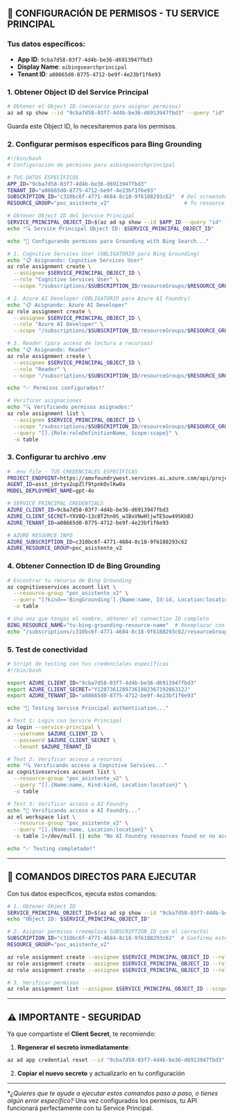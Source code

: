 ## **🔐 CONFIGURACIÓN DE PERMISOS - TU SERVICE PRINCIPAL**

### **Tus datos específicos:**
- **App ID**: `9cba7d58-03f7-4d4b-be36-d6913947fbd3`
- **Display Name**: `aibingsearchprincipal`
- **Tenant ID**: `a08665d0-8775-4712-be9f-4e23bf1f6e93`

### **1. Obtener Object ID del Service Principal**

```bash
# Obtener el Object ID (necesario para asignar permisos)
az ad sp show --id "9cba7d58-03f7-4d4b-be36-d6913947fbd3" --query "id" -o tsv
```

Guarda este Object ID, lo necesitaremos para los permisos.

### **2. Configurar permisos específicos para Bing Grounding**

```bash
#!/bin/bash
# Configuración de permisos para aibingsearchprincipal

# TUS DATOS ESPECÍFICOS
APP_ID="9cba7d58-03f7-4d4b-be36-d6913947fbd3"
TENANT_ID="a08665d0-8775-4712-be9f-4e23bf1f6e93"
SUBSCRIPTION_ID="c310bc6f-4771-4684-8c18-9f6188293c62"  # Del screenshot anterior
RESOURCE_GROUP="poc_asistente_v2"                        # Tu resource group

# Obtener Object ID del Service Principal
SERVICE_PRINCIPAL_OBJECT_ID=$(az ad sp show --id $APP_ID --query "id" -o tsv)
echo "🔍 Service Principal Object ID: $SERVICE_PRINCIPAL_OBJECT_ID"

echo "🔐 Configurando permisos para Grounding with Bing Search..."

# 1. Cognitive Services User (OBLIGATORIO para Bing Grounding)
echo "📋 Asignando: Cognitive Services User"
az role assignment create \
  --assignee $SERVICE_PRINCIPAL_OBJECT_ID \
  --role "Cognitive Services User" \
  --scope "/subscriptions/$SUBSCRIPTION_ID/resourceGroups/$RESOURCE_GROUP"

# 2. Azure AI Developer (OBLIGATORIO para Azure AI Foundry)
echo "📋 Asignando: Azure AI Developer"
az role assignment create \
  --assignee $SERVICE_PRINCIPAL_OBJECT_ID \
  --role "Azure AI Developer" \
  --scope "/subscriptions/$SUBSCRIPTION_ID/resourceGroups/$RESOURCE_GROUP"

# 3. Reader (para acceso de lectura a recursos)
echo "📋 Asignando: Reader"
az role assignment create \
  --assignee $SERVICE_PRINCIPAL_OBJECT_ID \
  --role "Reader" \
  --scope "/subscriptions/$SUBSCRIPTION_ID/resourceGroups/$RESOURCE_GROUP"

echo "✅ Permisos configurados!"

# Verificar asignaciones
echo "🔍 Verificando permisos asignados:"
az role assignment list \
  --assignee $SERVICE_PRINCIPAL_OBJECT_ID \
  --scope "/subscriptions/$SUBSCRIPTION_ID/resourceGroups/$RESOURCE_GROUP" \
  --query "[].{Role:roleDefinitionName, Scope:scope}" \
  -o table
```

### **3. Configurar tu archivo .env**

```bash
# .env file - TUS CREDENCIALES ESPECÍFICAS
PROJECT_ENDPOINT=https://amxfoundrywest.services.ai.azure.com/api/projects/chatasistente
AGENT_ID=asst_jdrtyx2upZlf9tpnkOslKw0a
MODEL_DEPLOYMENT_NAME=gpt-4o

# SERVICE PRINCIPAL CREDENTIALS
AZURE_CLIENT_ID=9cba7d58-03f7-4d4b-be36-d6913947fbd3
AZURE_CLIENT_SECRET=YXV8Q~13c0T2hn0S_wJBxVNwHljwTE5ow49SKbBJ
AZURE_TENANT_ID=a08665d0-8775-4712-be9f-4e23bf1f6e93

# AZURE RESOURCE INFO
AZURE_SUBSCRIPTION_ID=c310bc6f-4771-4684-8c18-9f6188293c62
AZURE_RESOURCE_GROUP=poc_asistente_v2
```

### **4. Obtener Connection ID de Bing Grounding**

```bash
# Encontrar tu recurso de Bing Grounding
az cognitiveservices account list \
  --resource-group "poc_asistente_v2" \
  --query "[?kind=='BingGrounding'].{Name:name, Id:id, Location:location}" \
  -o table

# Una vez que tengas el nombre, obtener el connection ID completo
BING_RESOURCE_NAME="tu-bing-grounding-resource-name"  # Reemplazar con el nombre real
echo "/subscriptions/c310bc6f-4771-4684-8c18-9f6188293c62/resourceGroups/poc_asistente_v2/providers/Microsoft.CognitiveServices/accounts/$BING_RESOURCE_NAME"
```

### **5. Test de conectividad**

```bash
# Script de testing con tus credenciales específicas
#!/bin/bash

export AZURE_CLIENT_ID="9cba7d58-03f7-4d4b-be36-d6913947fbd3"
export AZURE_CLIENT_SECRET="Y1287361289736198236719286312J"  
export AZURE_TENANT_ID="a08665d0-8775-4712-be9f-4e23bf1f6e93"

echo "🧪 Testing Service Principal authentication..."

# Test 1: Login con Service Principal
az login --service-principal \
  --username $AZURE_CLIENT_ID \
  --password $AZURE_CLIENT_SECRET \
  --tenant $AZURE_TENANT_ID

# Test 2: Verificar acceso a recursos
echo "🔍 Verificando acceso a Cognitive Services..."
az cognitiveservices account list \
  --resource-group "poc_asistente_v2" \
  --query "[].{Name:name, Kind:kind, Location:location}" \
  -o table

# Test 3: Verificar acceso a AI Foundry
echo "🤖 Verificando acceso a AI Foundry..."
az ml workspace list \
  --resource-group "poc_asistente_v2" \
  --query "[].{Name:name, Location:location}" \
  -o table 2>/dev/null || echo "No AI Foundry resources found or no access"

echo "✅ Testing completado!"
```

---

## **🎯 COMANDOS DIRECTOS PARA EJECUTAR**

Con tus datos específicos, ejecuta estos comandos:

```bash
# 1. Obtener Object ID
SERVICE_PRINCIPAL_OBJECT_ID=$(az ad sp show --id "9cba7d58-03f7-4d4b-be36-d6913947fbd3" --query "id" -o tsv)
echo "Object ID: $SERVICE_PRINCIPAL_OBJECT_ID"

# 2. Asignar permisos (reemplaza SUBSCRIPTION_ID con el correcto)
SUBSCRIPTION_ID="c310bc6f-4771-4684-8c18-9f6188293c62"  # Confirma este ID
RESOURCE_GROUP="poc_asistente_v2"

az role assignment create --assignee $SERVICE_PRINCIPAL_OBJECT_ID --role "Cognitive Services User" --scope "/subscriptions/$SUBSCRIPTION_ID/resourceGroups/$RESOURCE_GROUP"
az role assignment create --assignee $SERVICE_PRINCIPAL_OBJECT_ID --role "Azure AI Developer" --scope "/subscriptions/$SUBSCRIPTION_ID/resourceGroups/$RESOURCE_GROUP"
az role assignment create --assignee $SERVICE_PRINCIPAL_OBJECT_ID --role "Reader" --scope "/subscriptions/$SUBSCRIPTION_ID/resourceGroups/$RESOURCE_GROUP"

# 3. Verificar permisos
az role assignment list --assignee $SERVICE_PRINCIPAL_OBJECT_ID --scope "/subscriptions/$SUBSCRIPTION_ID/resourceGroups/$RESOURCE_GROUP" -o table
```

---

## **⚠️ IMPORTANTE - SEGURIDAD**

Ya que compartiste el **Client Secret**, te recomiendo:

1. **Regenerar el secreto inmediatamente**:
```bash
az ad app credential reset --id "9cba7d58-03f7-4d4b-be36-d6913947fbd3"
```

2. **Copiar el nuevo secreto** y actualizarlo en tu configuración
---

**¿Quieres que te ayude a ejecutar estos comandos paso a paso, o tienes algún error específico?*
Una vez configurados los permisos, tu API funcionará perfectamente con tu Service Principal.
